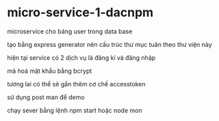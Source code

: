 # micro-service-1-dacnpm
microservice cho bảng user trong data base


tạo bằng express generator nên cấu trúc thư mục tuân theo thư viện này

hiện tại service có 2 dịch vụ là đăng kí và đăng nhập

mã hoá mật khẩu bằng bcrypt

tương lai có thể sẽ gắn thêm cơ chế accesstoken

sử dụng post man để demo

chạy sever bằng lệnh npm start hoặc node mon



